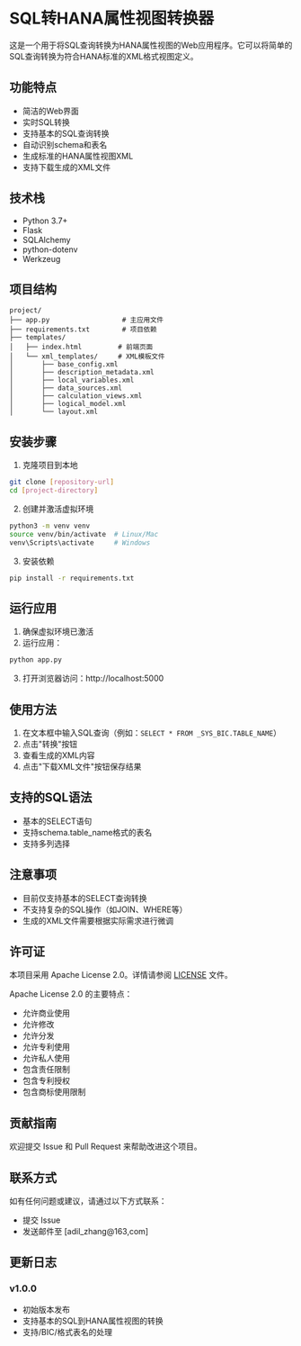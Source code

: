 # SQL转HANA属性视图转换器

这是一个用于将SQL查询转换为HANA属性视图的Web应用程序。它可以将简单的SQL查询转换为符合HANA标准的XML格式视图定义。

## 功能特点

- 简洁的Web界面
- 实时SQL转换
- 支持基本的SQL查询转换
- 自动识别schema和表名
- 生成标准的HANA属性视图XML
- 支持下载生成的XML文件

## 技术栈

- Python 3.7+
- Flask
- SQLAlchemy
- python-dotenv
- Werkzeug

## 项目结构

```
project/
├── app.py                  # 主应用文件
├── requirements.txt        # 项目依赖
├── templates/
│   ├── index.html         # 前端页面
│   └── xml_templates/     # XML模板文件
│       ├── base_config.xml
│       ├── description_metadata.xml
│       ├── local_variables.xml
│       ├── data_sources.xml
│       ├── calculation_views.xml
│       ├── logical_model.xml
│       └── layout.xml
```

## 安装步骤

1. 克隆项目到本地
```bash
git clone [repository-url]
cd [project-directory]
```

2. 创建并激活虚拟环境
```bash
python3 -m venv venv
source venv/bin/activate  # Linux/Mac
venv\Scripts\activate     # Windows
```

3. 安装依赖
```bash
pip install -r requirements.txt
```

## 运行应用

1. 确保虚拟环境已激活
2. 运行应用：
```bash
python app.py
```
3. 打开浏览器访问：http://localhost:5000

## 使用方法

1. 在文本框中输入SQL查询（例如：`SELECT * FROM _SYS_BIC.TABLE_NAME`）
2. 点击"转换"按钮
3. 查看生成的XML内容
4. 点击"下载XML文件"按钮保存结果

## 支持的SQL语法

- 基本的SELECT语句
- 支持schema.table_name格式的表名
- 支持多列选择

## 注意事项

- 目前仅支持基本的SELECT查询转换
- 不支持复杂的SQL操作（如JOIN、WHERE等）
- 生成的XML文件需要根据实际需求进行微调

## 许可证

本项目采用 Apache License 2.0。详情请参阅 [LICENSE](LICENSE) 文件。

Apache License 2.0 的主要特点：
- 允许商业使用
- 允许修改
- 允许分发
- 允许专利使用
- 允许私人使用
- 包含责任限制
- 包含专利授权
- 包含商标使用限制

## 贡献指南

欢迎提交 Issue 和 Pull Request 来帮助改进这个项目。

## 联系方式

如有任何问题或建议，请通过以下方式联系：
- 提交 Issue
- 发送邮件至 [adil_zhang@163,com]

## 更新日志

### v1.0.0
- 初始版本发布
- 支持基本的SQL到HANA属性视图的转换
- 支持/BIC/格式表名的处理 